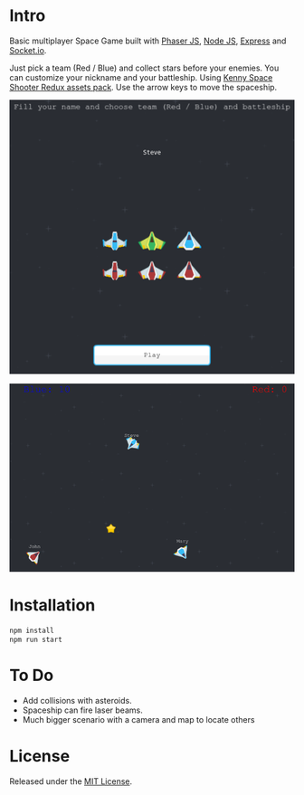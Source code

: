 # Intro

Basic multiplayer Space Game built with [Phaser JS](https://phaser.io/), [Node JS](https://nodejs.org/es/), [Express](https://expressjs.com/es/) and [Socket.io](https://socket.io/).

Just pick a team (Red / Blue) and collect stars before your enemies. You can customize your nickname and your battleship. Using [Kenny Space Shooter Redux assets pack](https://kenney.nl/assets/space-shooter-redux). Use the arrow keys to move the spaceship.

![Menu](images/screenshot1.png)

![Game](images/screenshot2.png)

# Installation

```
npm install
npm run start
```

# To Do
* Add collisions with asteroids.
* Spaceship can fire laser beams.
* Much bigger scenario with a camera and map to locate others

# License
Released under the [MIT License](http://www.opensource.org/licenses/mit-license.php).
